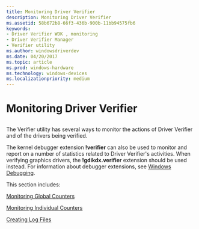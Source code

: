 ```yaml
---
title: Monitoring Driver Verifier
description: Monitoring Driver Verifier
ms.assetid: 58b672b8-66f3-436b-900b-11bb94575fb6
keywords:
- Driver Verifier WDK , monitoring
- Driver Verifier Manager
- Verifier utility
ms.author: windowsdriverdev
ms.date: 04/20/2017
ms.topic: article
ms.prod: windows-hardware
ms.technology: windows-devices
ms.localizationpriority: medium
---
```


# Monitoring Driver Verifier


## <span id="ddk_monitoring_driver_verifier_tools"></span><span id="DDK_MONITORING_DRIVER_VERIFIER_TOOLS"></span>


The Verifier utility has several ways to monitor the actions of Driver Verifier and of the drivers being verified.

The kernel debugger extension **!verifier** can also be used to monitor and report on a number of statistics related to Driver Verifier's activities. When verifying graphics drivers, the **!gdikdx.verifier** extension should be used instead. For information about debugger extensions, see [Windows Debugging](https://msdn.microsoft.com/library/windows/hardware/ff551063).

This section includes:

[Monitoring Global Counters](monitoring-global-counters.md)

[Monitoring Individual Counters](monitoring-individual-counters.md)

[Creating Log Files](creating-log-files.md)

 

 





